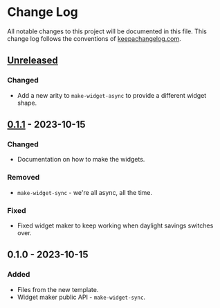 # Change Log
All notable changes to this project will be documented in this file. This change log follows the conventions of [keepachangelog.com](http://keepachangelog.com/).

## [Unreleased]
### Changed
- Add a new arity to `make-widget-async` to provide a different widget shape.

## [0.1.1] - 2023-10-15
### Changed
- Documentation on how to make the widgets.

### Removed
- `make-widget-sync` - we're all async, all the time.

### Fixed
- Fixed widget maker to keep working when daylight savings switches over.

## 0.1.0 - 2023-10-15
### Added
- Files from the new template.
- Widget maker public API - `make-widget-sync`.

[Unreleased]: https://github.com/your-name/project-euler-solutions-clojure/compare/0.1.1...HEAD
[0.1.1]: https://github.com/your-name/project-euler-solutions-clojure/compare/0.1.0...0.1.1
